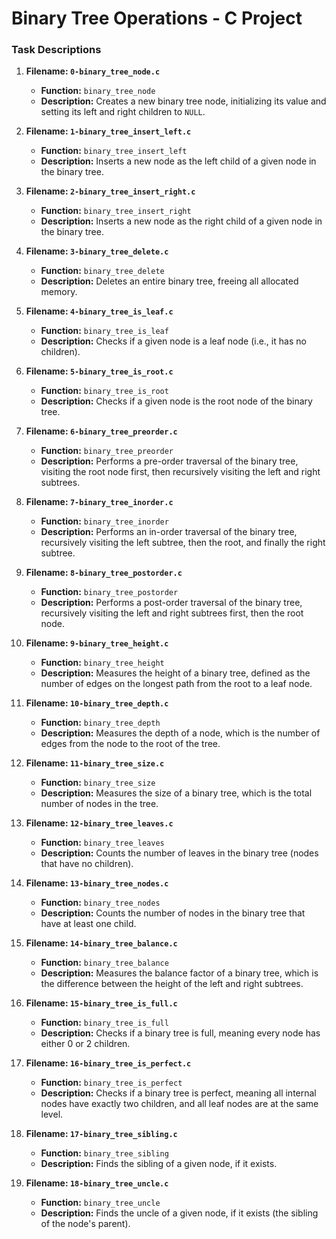 # Binary Tree Operations - C Project

### Task Descriptions

1. **Filename: `0-binary_tree_node.c`**
   - **Function:** `binary_tree_node`
   - **Description:** Creates a new binary tree node, initializing its value and setting its left and right children to `NULL`.

2. **Filename: `1-binary_tree_insert_left.c`**
   - **Function:** `binary_tree_insert_left`
   - **Description:** Inserts a new node as the left child of a given node in the binary tree.

3. **Filename: `2-binary_tree_insert_right.c`**
   - **Function:** `binary_tree_insert_right`
   - **Description:** Inserts a new node as the right child of a given node in the binary tree.

4. **Filename: `3-binary_tree_delete.c`**
   - **Function:** `binary_tree_delete`
   - **Description:** Deletes an entire binary tree, freeing all allocated memory.

5. **Filename: `4-binary_tree_is_leaf.c`**
   - **Function:** `binary_tree_is_leaf`
   - **Description:** Checks if a given node is a leaf node (i.e., it has no children).

6. **Filename: `5-binary_tree_is_root.c`**
   - **Function:** `binary_tree_is_root`
   - **Description:** Checks if a given node is the root node of the binary tree.

7. **Filename: `6-binary_tree_preorder.c`**
   - **Function:** `binary_tree_preorder`
   - **Description:** Performs a pre-order traversal of the binary tree, visiting the root node first, then recursively visiting the left and right subtrees.

8. **Filename: `7-binary_tree_inorder.c`**
   - **Function:** `binary_tree_inorder`
   - **Description:** Performs an in-order traversal of the binary tree, recursively visiting the left subtree, then the root, and finally the right subtree.

9. **Filename: `8-binary_tree_postorder.c`**
   - **Function:** `binary_tree_postorder`
   - **Description:** Performs a post-order traversal of the binary tree, recursively visiting the left and right subtrees first, then the root node.

10. **Filename: `9-binary_tree_height.c`**
    - **Function:** `binary_tree_height`
    - **Description:** Measures the height of a binary tree, defined as the number of edges on the longest path from the root to a leaf node.

11. **Filename: `10-binary_tree_depth.c`**
    - **Function:** `binary_tree_depth`
    - **Description:** Measures the depth of a node, which is the number of edges from the node to the root of the tree.

12. **Filename: `11-binary_tree_size.c`**
    - **Function:** `binary_tree_size`
    - **Description:** Measures the size of a binary tree, which is the total number of nodes in the tree.

13. **Filename: `12-binary_tree_leaves.c`**
    - **Function:** `binary_tree_leaves`
    - **Description:** Counts the number of leaves in the binary tree (nodes that have no children).

14. **Filename: `13-binary_tree_nodes.c`**
    - **Function:** `binary_tree_nodes`
    - **Description:** Counts the number of nodes in the binary tree that have at least one child.

15. **Filename: `14-binary_tree_balance.c`**
    - **Function:** `binary_tree_balance`
    - **Description:** Measures the balance factor of a binary tree, which is the difference between the height of the left and right subtrees.

16. **Filename: `15-binary_tree_is_full.c`**
    - **Function:** `binary_tree_is_full`
    - **Description:** Checks if a binary tree is full, meaning every node has either 0 or 2 children.

17. **Filename: `16-binary_tree_is_perfect.c`**
    - **Function:** `binary_tree_is_perfect`
    - **Description:** Checks if a binary tree is perfect, meaning all internal nodes have exactly two children, and all leaf nodes are at the same level.

18. **Filename: `17-binary_tree_sibling.c`**
    - **Function:** `binary_tree_sibling`
    - **Description:** Finds the sibling of a given node, if it exists.

19. **Filename: `18-binary_tree_uncle.c`**
    - **Function:** `binary_tree_uncle`
    - **Description:** Finds the uncle of a given node, if it exists (the sibling of the node's parent).